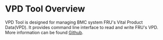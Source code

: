 # VPD Tool Overview

VPD Tool is designed for managing BMC system FRU's Vital Product Data(VPD). It
provides command line interface to read and write FRU's VPD. More information
can be found
[Github](https://github.ibm.com/openbmc/openbmc/wiki/VPD-TOOL-HELPER).
